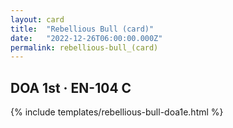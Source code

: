 ```yaml
---
layout: card
title:  "Rebellious Bull (card)"
date:   "2022-12-26T06:00:00.000Z"
permalink: rebellious-bull_(card)
---
```


## DOA 1st &middot; EN-104 C

{% include templates/rebellious-bull-doa1e.html %}
